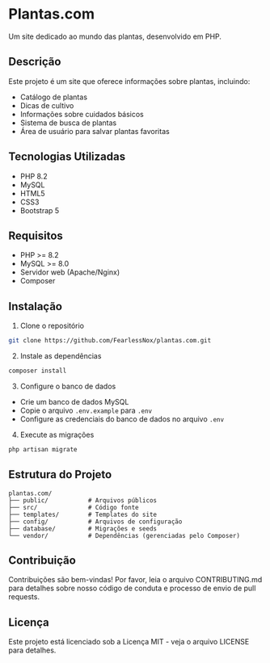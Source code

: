 # Plantas.com

Um site dedicado ao mundo das plantas, desenvolvido em PHP.

## Descrição
Este projeto é um site que oferece informações sobre plantas, incluindo:
- Catálogo de plantas
- Dicas de cultivo
- Informações sobre cuidados básicos
- Sistema de busca de plantas
- Área de usuário para salvar plantas favoritas

## Tecnologias Utilizadas
- PHP 8.2
- MySQL
- HTML5
- CSS3
- Bootstrap 5

## Requisitos
- PHP >= 8.2
- MySQL >= 8.0
- Servidor web (Apache/Nginx)
- Composer

## Instalação
1. Clone o repositório
```bash
git clone https://github.com/FearlessNox/plantas.com.git
```

2. Instale as dependências
```bash
composer install
```

3. Configure o banco de dados
- Crie um banco de dados MySQL
- Copie o arquivo `.env.example` para `.env`
- Configure as credenciais do banco de dados no arquivo `.env`

4. Execute as migrações
```bash
php artisan migrate
```

## Estrutura do Projeto
```
plantas.com/
├── public/           # Arquivos públicos
├── src/              # Código fonte
├── templates/        # Templates do site
├── config/           # Arquivos de configuração
├── database/         # Migrações e seeds
└── vendor/           # Dependências (gerenciadas pelo Composer)
```

## Contribuição
Contribuições são bem-vindas! Por favor, leia o arquivo CONTRIBUTING.md para detalhes sobre nosso código de conduta e processo de envio de pull requests.

## Licença
Este projeto está licenciado sob a Licença MIT - veja o arquivo LICENSE para detalhes. 